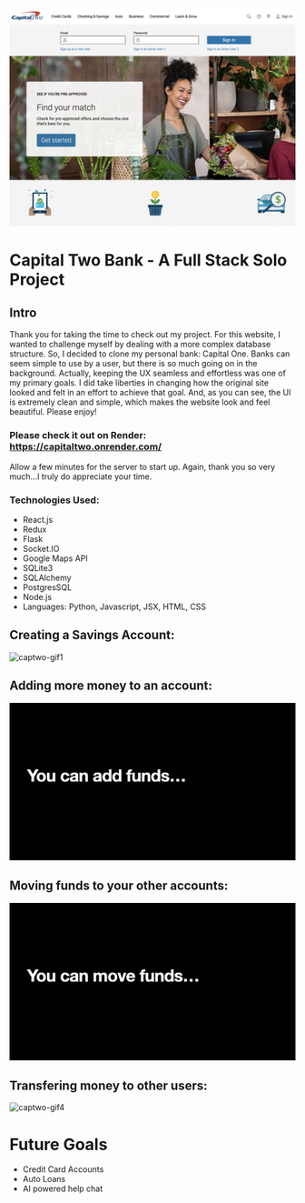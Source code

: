 ![captwo-png](images/captwo-screen.png)



<!--!!START SILENT -->
# Capital Two Bank - A Full Stack Solo Project
<!--!!END -->
<!--!!ADD -->
<!-- # `<name of application here>` -->
<!--!!END_ADD -->
## Intro

Thank you for taking the time to check out my project. For this website, I wanted to challenge myself by dealing with a more complex database structure. So, I decided to clone my personal bank: Capital One. Banks can seem simple to use by a user, but there is so much going on in the background. Actually, keeping the UX seamless and effortless was one of my primary goals. I did take liberties in changing how the original site looked and felt in an effort to achieve that goal. And, as you can see, the UI is extremely clean and simple, which makes the website look and feel beautiful. Please enjoy!

### Please check it out on Render: https://capitaltwo.onrender.com/

Allow a few minutes for the server to start up. Again, thank you so very much...I truly do appreciate your time.

### Technologies Used:
- React.js
- Redux
- Flask
- Socket.IO
- Google Maps API
- SQLite3
- SQLAlchemy
- PostgresSQL
- Node.js
- Languages: Python, Javascript, JSX, HTML, CSS

## Creating a Savings Account:
![captwo-gif1](images/capcreate.gif)
##

## Adding more money to an account:
![captwo-gif2](images/capfunds.gif)
##

## Moving funds to your other accounts:
![captwo-gif3](images/capmove.gif)
##

## Transfering money to other users:
![captwo-gif4](images/captransfers.gif)
##

# Future Goals
- Credit Card Accounts
- Auto Loans
- AI powered help chat
